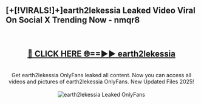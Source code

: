 <h2>[+[!VIRALS!]+]earth2lekessia Leaked Video Viral On Social X Trending Now - nmqr8</h2>
<br>
<div align="center">
<h2><a href="https://libra.edu.pl?earth2lekessia" rel="nofollow">🔴 CLICK HERE 🌐==►► earth2lekessia</a></h2>
<br>
Get earth2lekessia OnlyFans leaked all content. Now you can access all videos and pictures of earth2lekessia OnlyFans. New Updated Files 2025!
<br>
<br>
<a href="https://libra.edu.pl?earth2lekessia" rel="nofollow" data-target="animated-image.originalLink"><img src="https://i.ibb.co.com/WyWwxjT/player-gif2.gif" alt="earth2lekessia Leaked OnlyFans" style="max-width: 100%; display: inline-block;" data-target="animated-image.originalImage"></a>
</div>
<br>